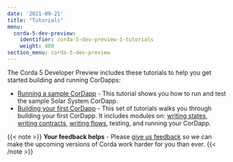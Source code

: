 ```yaml
---
date: '2021-09-21'
title: "Tutorials"
menu:
  corda-5-dev-preview:
    identifier: corda-5-dev-preview-1-tutorials
    weight: 400
section_menu: corda-5-dev-preview
---
```


The Corda 5 Developer Preview includes these tutorials to help you get started building and running CorDapps:

* [Running a sample CorDapp](run-demo-cordapp.md) - This tutorial shows you how to run and test the sample Solar System CorDapp.
* [Building your first CorDapp](building-cordapp/c5-basic-cordapp-intro.md) - This set of tutorials walks you through building your first CorDapp. It includes modules on: [writing states](building-cordapp/c5-basic-cordapp-state.md), [writing contracts](building-cordapp/c5-basic-cordapp-contract.md), [writing flows](building-cordapp/c5-basic-cordapp-flows.md), testing, and running your CorDapp.

{{< note >}}
**Your feedback helps** -
Please [give us feedback](https://r3dev.zendesk.com/hc/en-us/requests/new) so we can make the upcoming versions of Corda work harder for you than ever.
{{< /note >}}
